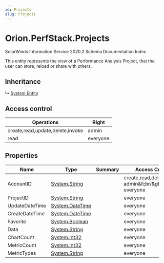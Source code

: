 ```yaml
---
id: Projects
slug: Projects
---
```


# Orion.PerfStack.Projects

SolarWinds Information Service 2020.2 Schema Documentation Index

This entity represents the view of a Performance Analysis Project, that the user
      can store, reload or share with others.

## Inheritance

↳ [System.Entity](./../System/Entity)

## Access control

| Operations | Right |
| ------ | ------ |
| create,read,update,delete,invoke | admin |
| read | everyone |

## Properties

| Name | Type | Summary | Access Control |
| ------ | ------ | ------ | ------ |
| AccountID | [System.String](https://docs.microsoft.com/en-us/dotnet/api/system.string) |  | create,read,delete,invoke: admin&amp;lt;br/&amp;gt;read: everyone |
| ProjectID | [System.String](https://docs.microsoft.com/en-us/dotnet/api/system.string) |  | everyone |
| UpdateDateTime | [System.DateTime](https://docs.microsoft.com/en-us/dotnet/api/system.datetime) |  | everyone |
| CreateDateTime | [System.DateTime](https://docs.microsoft.com/en-us/dotnet/api/system.datetime) |  | everyone |
| Favorite | [System.Boolean](https://docs.microsoft.com/en-us/dotnet/api/system.boolean) |  | everyone |
| Data | [System.String](https://docs.microsoft.com/en-us/dotnet/api/system.string) |  | everyone |
| ChartCount | [System.Int32](https://docs.microsoft.com/en-us/dotnet/api/system.int32) |  | everyone |
| MetricCount | [System.Int32](https://docs.microsoft.com/en-us/dotnet/api/system.int32) |  | everyone |
| MetricTypes | [System.String](https://docs.microsoft.com/en-us/dotnet/api/system.string) |  | everyone |

